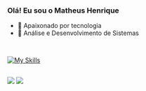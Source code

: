 ### Olá! Eu sou o Matheus Henrique


- 🔭 Apaixonado por tecnologia
- 🌱 Análise e Desenvolvimento de Sistemas
 
<div style="display: inline_block"><br>

  [![My Skills](https://skillicons.dev/icons?i=html,css,js,jquery,java,mysql,nodejs,vue,react,tailwind,figma)](https://skillicons.dev)
 



  </div>
  
##

<div> 
  <a href="https://instagram.com/mhlr_henri" target="_blanck"><img src="https://img.shields.io/badge/-Instagram-%23E4405F?style=for-the-badge&logo=instagram&logoColor=white" target="_blank"></a>
  <a href="https://www.linkedin.com/in/matheus-henriique/" target="_blanck"><img src="https://img.shields.io/badge/-LinkedIn-%230077B5?style=for-the-badge&logo=linkedin&logoColor=white" target="_blank"></a> 
  
  
</div>
